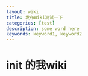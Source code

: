 ```yaml
---
layout: wiki
title: 发布Wiki测试一下
categories: [test]
description: some word here
keywords: keyword1, keyword2
---
```


# init 的我wiki